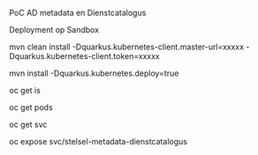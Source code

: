PoC AD metadata en Dienstcatalogus

Deployment op Sandbox

mvn clean install -Dquarkus.kubernetes-client.master-url=xxxxx -Dquarkus.kubernetes-client.token=xxxxx

mvn install -Dquarkus.kubernetes.deploy=true

oc get is

oc get pods

oc get svc

oc expose svc/stelsel-metadata-dienstcatalogus